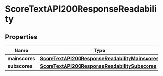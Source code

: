 

# ScoreTextAPI200ResponseReadability


## Properties

| Name | Type | Description | Notes |
|------------ | ------------- | ------------- | -------------|
|**mainscores** | [**ScoreTextAPI200ResponseReadabilityMainscores**](ScoreTextAPI200ResponseReadabilityMainscores.md) |  |  [optional] |
|**subscores** | [**ScoreTextAPI200ResponseReadabilitySubscores**](ScoreTextAPI200ResponseReadabilitySubscores.md) |  |  [optional] |



